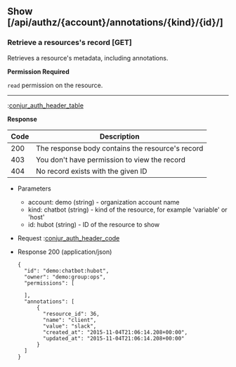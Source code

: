 ## Show [/api/authz/{account}/annotations/{kind}/{id}/]

### Retrieve a resources's record [GET]

Retrieves a resource's metadata, including annotations.

**Permission Required**

`read` permission on the resource.

---

:[conjur_auth_header_table](partials/conjur_auth_header_table.md)

**Response**

|Code|Description|
|----|-----------|
|200|The response body contains the resource's record|
|403|You don't have permission to view the record|
|404|No record exists with the given ID|

+ Parameters
    + account: demo (string) - organization account name
    + kind: chatbot (string) - kind of the resource, for example 'variable' or 'host'
    + id: hubot (string) - ID of the resource to show

+ Request
    :[conjur_auth_header_code](partials/conjur_auth_header_code.md)

+ Response 200 (application/json)

    ```
    {
      "id": "demo:chatbot:hubot",
      "owner": "demo:group:ops",
      "permissions": [
    
      ],
      "annotations": [
          {
            "resource_id": 36,
            "name": "client",
            "value": "slack",
            "created_at": "2015-11-04T21:06:14.208+00:00",
            "updated_at": "2015-11-04T21:06:14.208+00:00"
          }
      ]
    }
    ```
